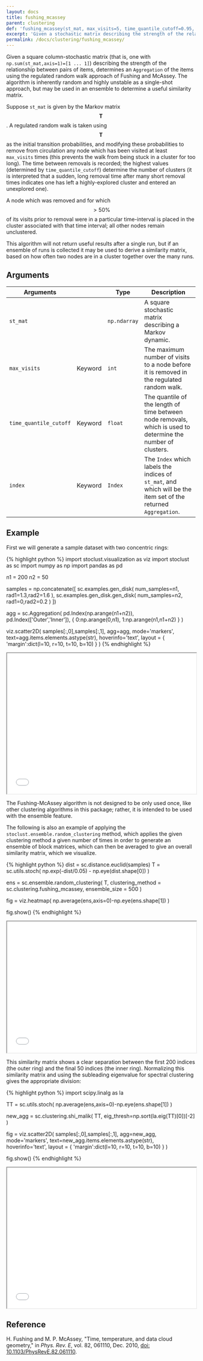 ```yaml
---
layout: docs
title: fushing_mcassey
parent: clustering
def: 'fushing_mcassey(st_mat, max_visits=5, time_quantile_cutoff=0.95, index=None)'
excerpt: 'Given a stochastic matrix describing the strength of the relationship between pairs of items, determines an aggregation of the items using the regulated random walk approach of Fushing and McAssey.'
permalink: /docs/clustering/fushing_mcassey/
---
```


Given a square column-stochastic matrix 
(that is, one with `np.sum(st_mat,axis=1)=[1 ... 1]`) describing the strength
of the relationship between pairs of items,
determines an `Aggregation` of the items using
the regulated random walk approach of Fushing and McAssey.
The algorithm is inherently random
and highly unstable as a single-shot approach,
but may be used in an ensemble to determine a 
useful similarity matrix.

Suppose `st_mat` is given by the Markov matrix $$\mathbf{T}$$.
A regulated random walk is taken using $$\mathbf{T}$$ as the initial
transition probabilities, and modifying these probabilities
to remove from circulation any node which has been visited
at least `max_visits` times (this prevents the walk from
being stuck in a cluster for too long). The time between removals
is recorded; the highest values (determined by `time_quantile_cutoff`)
determine the number of clusters (it is interpreted that a sudden, long
removal time after many short removal times indicates 
one has left a highly-explored cluster and entered an unexplored one).

A node which was removed and for which $$>50\%$$ of its visits
prior to removal were in a particular time-interval is placed in the cluster
associated with that time interval; all other nodes remain unclustered.

This algorithm will not return useful results after a single run,
but if an ensemble of runs is collected it may be used to
derive a similarity matrix, based on how often two nodes are in
a cluster together over the many runs.

## Arguments

| Arguments |  | Type | Description |
| --- | --- | --- | --- |
| `st_mat` | | `np.ndarray` | A square stochastic matrix describing a Markov dynamic. |
| `max_visits` | Keyword | `int` | The maximum number of visits to a node before it is removed in the regulated random walk. |
| `time_quantile_cutoff` | Keyword | `float` | The quantile of the length of time between node removals, which is used to determine the number of clusters. |
| `index` | Keyword | `Index` | The `Index` which labels the indices of `st_mat`, and which will be the item set of the returned `Aggregation`. |

## Example

First we will generate a sample dataset with two concentric rings:

{% highlight python %}
import stoclust.visualization as viz
import stoclust as sc
import numpy as np
import pandas as pd

n1 = 200
n2 = 50

samples = np.concatenate([
    sc.examples.gen_disk(
        num_samples=n1,
        rad1=1.3,rad2=1.6
    ),
    sc.examples.gen_disk.gen_disk(
        num_samples=n2,
        rad1=0,rad2=0.2
    )
])

agg = sc.Aggregation(
    pd.Index(np.arange(n1+n2)),
    pd.Index(['Outer','Inner']),
    {
        0:np.arange(0,n1),
        1:np.arange(n1,n1+n2)
    }
)

viz.scatter2D(
    samples[:,0],samples[:,1],
    agg=agg, mode='markers',
    text=agg.items.elements.astype(str),
    hoverinfo='text',
    layout = {
        'margin':dict(l=10, r=10, t=10, b=10)
    }
)
{% endhighlight %}
<iframe
  src="/stoclust/assets/html/clustering/rings.html"
  style="width:100%; height:375px;"
></iframe><br>

The Fushing-McAssey algorithm is not designed to be only
used once, like other clustering algorithms in this
package; rather, it is intended to be used with the
ensemble feature.

The following is also an example of applying
the `stoclust.ensemble.random_clustering` method,
which applies the given clustering method a given number
of times in order to generate an ensemble of
block matrices, which can then be averaged to give
an overall similarity matrix, which we visualize.

{% highlight python %}
dist = sc.distance.euclid(samples)
T = sc.utils.stoch(
    np.exp(-dist/0.05) - np.eye(dist.shape[0])
)

ens = sc.ensemble.random_clustering(
    T,
    clustering_method = sc.clustering.fushing_mcassey,
    ensemble_size = 500
)

fig = viz.heatmap(
    np.average(ens,axis=0)-np.eye(ens.shape[1])
)

fig.show()
{% endhighlight %}
<iframe
  src="/stoclust/assets/html/clustering/fm_heatmap.html"
  style="width:100%; height:350px;"
></iframe><br>

This similarity matrix shows a clear separation between
the first 200 indices (the outer ring) and the final 50 indices
(the inner ring). Normalizing this similarity matrix and using
the subleading eigenvalue for spectral clustering
gives the appropriate division:

{% highlight python %}
import scipy.linalg as la

TT = sc.utils.stoch(
    np.average(ens,axis=0)-np.eye(ens.shape[1])
)

new_agg = sc.clustering.shi_malik(
    TT,
    eig_thresh=np.sort(la.eig(TT)[0])[-2]
)

fig = viz.scatter2D(
    samples[:,0],samples[:,1],
    agg=new_agg, mode='markers',
    text=new_agg.items.elements.astype(str),
    hoverinfo='text',
    layout = {
        'margin':dict(l=10, r=10, t=10, b=10)
    }
)

fig.show()
{% endhighlight %}
<iframe
  src="/stoclust/assets/html/clustering/fushing_mcassey.html"
  style="width:100%; height:375px;"
></iframe>

## Reference

H. Fushing and M. P. McAssey, "Time, temperature, and data cloud geometry," in *Phys. Rev. E*, vol. 82, 061110, Dec. 2010, [doi: 10.1103/PhysRevE.82.061110](https://doi.org/10.1103/PhysRevE.82.061110).